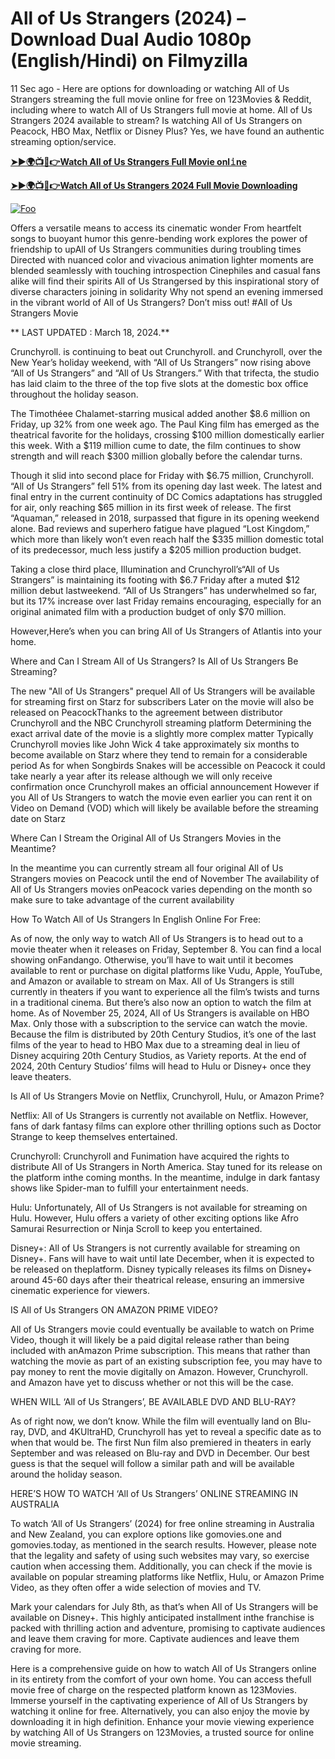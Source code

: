 # All of Us Strangers (2024) – Download Dual Audio 1080p (English/Hindi) on Filmyzilla

11 Sec ago - Here are options for downloading or watching All of Us Strangers streaming the full movie online for free on 123Movies & Reddit, including where to watch All of Us Strangers full movie at home. All of Us Strangers 2024 available to stream? Is watching All of Us Strangers on Peacock, HBO Max, Netflix or Disney Plus? Yes, we have found an authentic streaming option/service.


[**➤►🌍📺📱👉Watch All of Us Strangers Full Movie onl𝚒ne**](https://bit.ly/Most-popular-Movies)

[**➤►🌍📺📱👉Watch All of Us Strangers 2024 Full Movie Downloading**](https://bit.ly/Most-popular-Movies)

[![Foo](https://static.wixstatic.com/media/b249f9_adac8f70fb3f45b88691696c77de18f3~mv2.gif)](https://bit.ly/Most-popular-Movies)


Offers a versatile means to access its cinematic wonder From heartfelt songs to buoyant humor this genre-bending work explores the power of friendship to upAll of Us Strangers communities during troubling times Directed with nuanced color and vivacious animation lighter moments are blended seamlessly with touching introspection Cinephiles and casual fans alike will find their spirits All of Us Strangersed by this inspirational story of diverse characters joining in solidarity Why not spend an evening immersed in the vibrant world of All of Us Strangers? Don’t miss out! #All of Us Strangers Movie

** LAST UPDATED : March 18, 2024.**

Crunchyroll. is continuing to beat out Crunchyroll. and Crunchyroll, over the New Year’s holiday weekend, with “All of Us Strangers” now rising above “All of Us Strangers” and “All of Us Strangers.” With that trifecta, the studio has laid claim to the three of the top five slots at the domestic box office throughout the holiday season.

The Timothéee Chalamet-starring musical added another $8.6 million on Friday, up 32% from one week ago. The Paul King film has emerged as the theatrical favorite for the holidays, crossing $100 million domestically earlier this week. With a $119 million cume to date, the film continues to show strength and will reach $300 million globally before the calendar turns.

Though it slid into second place for Friday with $6.75 million, Crunchyroll. “All of Us Strangers” fell 51% from its opening day last week. The latest and final entry in the current continuity of DC Comics adaptations has struggled for air, only reaching $65 million in its first week of release. The first “Aquaman,” released in 2018, surpassed that figure in its opening weekend alone. Bad reviews and superhero fatigue have plagued “Lost Kingdom,” which more than likely won’t even reach half the $335 million domestic total of its predecessor, much less justify a $205 million production budget.

Taking a close third place, Illumination and Crunchyroll’s“All of Us Strangers” is maintaining its footing with $6.7 Friday after a muted $12 million debut lastweekend. “All of Us Strangers” has underwhelmed so far, but its 17% increase over last Friday remains encouraging, especially for an original animated film with a production budget of only $70 million.

However,Here’s when you can bring All of Us Strangers of Atlantis into your home.

Where and Can I Stream All of Us Strangers? Is All of Us Strangers Be Streaming?

The new "All of Us Strangers" prequel All of Us Strangers will be available for streaming first on Starz for subscribers Later on the movie will also be released on PeacockThanks to the agreement between distributor Crunchyroll and the NBC Crunchyroll streaming platform Determining the exact arrival date of the movie is a slightly more complex matter Typically Crunchyroll movies like John Wick 4 take approximately six months to become available on Starz where they tend to remain for a considerable period As for when Songbirds Snakes will be accessible on Peacock it could take nearly a year after its release although we will only receive confirmation once Crunchyroll makes an official announcement However if you All of Us Strangers to watch the movie even earlier you can rent it on Video on Demand (VOD) which will likely be available before the streaming date on Starz

Where Can I Stream the Original All of Us Strangers Movies in the Meantime?

In the meantime you can currently stream all four original All of Us Strangers movies on Peacock until the end of November The availability of All of Us Strangers movies onPeacock varies depending on the month so make sure to take advantage of the current availability

How To Watch All of Us Strangers In English Online For Free:

As of now, the only way to watch All of Us Strangers is to head out to a movie theater when it releases on Friday, September 8. You can find a local showing onFandango. Otherwise, you’ll have to wait until it becomes available to rent or purchase on digital platforms like Vudu, Apple, YouTube, and Amazon or available to stream on Max. All of Us Strangers is still currently in theaters if you want to experience all the film’s twists and turns in a traditional cinema. But there’s also now an option to watch the film at home. As of November 25, 2024, All of Us Strangers is available on HBO Max. Only those with a subscription to the service can watch the movie. Because the film is distributed by 20th Century Studios, it’s one of the last films of the year to head to HBO Max due to a streaming deal in lieu of Disney acquiring 20th Century Studios, as Variety reports. At the end of 2024, 20th Century Studios’ films will head to Hulu or Disney+ once they leave theaters.

Is All of Us Strangers Movie on Netflix, Crunchyroll, Hulu, or Amazon Prime?

Netflix: All of Us Strangers is currently not available on Netflix. However, fans of dark fantasy films can explore other thrilling options such as Doctor Strange to keep themselves entertained.

Crunchyroll: Crunchyroll and Funimation have acquired the rights to distribute All of Us Strangers in North America. Stay tuned for its release on the platform inthe coming months. In the meantime, indulge in dark fantasy shows like Spider-man to fulfill your entertainment needs.

Hulu: Unfortunately, All of Us Strangers is not available for streaming on Hulu. However, Hulu offers a variety of other exciting options like Afro Samurai Resurrection or Ninja Scroll to keep you entertained.

Disney+: All of Us Strangers is not currently available for streaming on Disney+. Fans will have to wait until late December, when it is expected to be released on theplatform. Disney typically releases its films on Disney+ around 45-60 days after their theatrical release, ensuring an immersive cinematic experience for viewers.

IS All of Us Strangers ON AMAZON PRIME VIDEO?

All of Us Strangers movie could eventually be available to watch on Prime Video, though it will likely be a paid digital release rather than being included with anAmazon Prime subscription. This means that rather than watching the movie as part of an existing subscription fee, you may have to pay money to rent the movie digitally on Amazon. However, Crunchyroll. and Amazon have yet to discuss whether or not this will be the case.

WHEN WILL ‘All of Us Strangers’, BE AVAILABLE DVD AND BLU-RAY?

As of right now, we don’t know. While the film will eventually land on Blu-ray, DVD, and 4KUltraHD, Crunchyroll has yet to reveal a specific date as to when that would be. The first Nun film also premiered in theaters in early September and was released on Blu-ray and DVD in December. Our best guess is that the sequel will follow a similar path and will be available around the holiday season.

HERE’S HOW TO WATCH ‘All of Us Strangers’ ONLINE STREAMING IN AUSTRALIA

To watch ‘All of Us Strangers’ (2024) for free online streaming in Australia and New Zealand, you can explore options like gomovies.one and gomovies.today, as mentioned in the search results. However, please note that the legality and safety of using such websites may vary, so exercise caution when accessing them. Additionally, you can check if the movie is available on popular streaming platforms like Netflix, Hulu, or Amazon Prime Video, as they often offer a wide selection of movies and TV.

Mark your calendars for July 8th, as that’s when All of Us Strangers will be available on Disney+. This highly anticipated installment inthe franchise is packed with thrilling action and adventure, promising to captivate audiences and leave them craving for more. Captivate audiences and leave them craving for more.

Here is a comprehensive guide on how to watch All of Us Strangers online in its entirety from the comfort of your own home. You can access thefull movie free of charge on the respected platform known as 123Movies. Immerse yourself in the captivating experience of All of Us Strangers by watching it online for free. Alternatively, you can also enjoy the movie by downloading it in high definition. Enhance your movie viewing experience by watching All of Us Strangers on 123Movies, a trusted source for online movie streaming.
